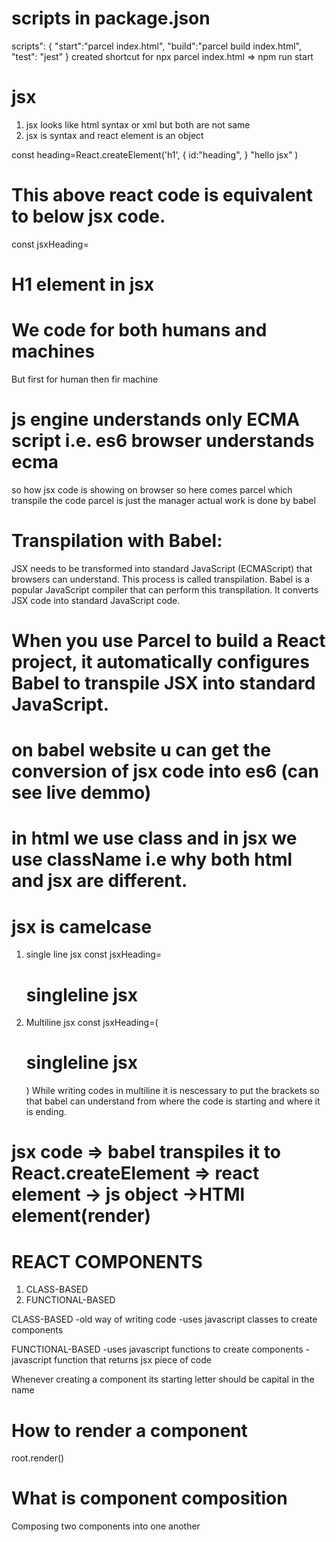 # scripts in package.json
scripts": {
    "start":"parcel index.html",
    "build":"parcel build index.html",
    "test": "jest"
} 
created shortcut for 
npx parcel index.html => npm run start

# jsx
1. jsx looks like html syntax or xml but both are not same
2. jsx is syntax and react element is an object

const heading=React.createElement('h1',
    {
      id:"heading",
    }
    "hello jsx"
)

# This above react code is equivalent to below jsx code.

const jsxHeading=<h1 id="heading">H1 element in jsx</h1>

# We code for both humans and machines
But first for human then fir machine 

# js engine understands only ECMA script i.e. es6 browser understands ecma
so how jsx code is showing on browser so here comes parcel which transpile the code parcel is just the manager actual work is done by babel

# Transpilation with Babel:
JSX needs to be transformed into standard JavaScript (ECMAScript) that browsers can understand. This process is called transpilation. Babel is a popular JavaScript compiler that can perform this transpilation. It converts JSX code into standard JavaScript code.
 
# When you use Parcel to build a React project, it automatically configures Babel to transpile JSX into standard JavaScript.

# on babel website u can get the conversion of jsx code into es6 (can see live demmo)

# in html we use class and in jsx we use className i.e why both html and jsx are       different.

# jsx is camelcase 

1. single line jsx
   const jsxHeading=<h1 id="heading">singleline jsx</h1>

2. Multiline jsx
   const jsxHeading=(
                    <h1 
                       id="heading">
                            singleline jsx
                    </h1>
                    ) 
While writing codes in multiline it is nescessary to put the brackets so that babel can understand from where the code is starting and where it is ending.

# jsx code => babel transpiles it to React.createElement => react element -> js object ->HTMl element(render)

# REACT COMPONENTS
1. CLASS-BASED
2. FUNCTIONAL-BASED

CLASS-BASED 
-old way of writing code 
-uses javascript classes to create components

FUNCTIONAL-BASED
-uses javascript functions to create components
-javascript function that returns jsx piece of code 

Whenever creating a component its starting letter should be capital in the name 
# How to render a component
root.render(<component/>)

# What is component composition
Composing two components into one another




